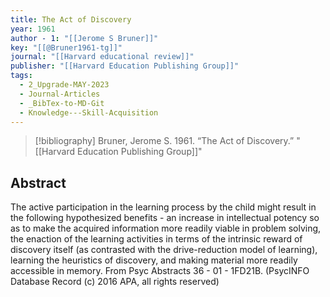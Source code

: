 ```yaml
---
title: The Act of Discovery
year: 1961
author - 1: "[[Jerome S Bruner]]"
key: "[[@Bruner1961-tg]]"
journal: "[[Harvard educational review]]"
publisher: "[[Harvard Education Publishing Group]]"
tags:
  - 2_Upgrade-MAY-2023
  - Journal-Articles
  - _BibTex-to-MD-Git
  - Knowledge---Skill-Acquisition
---
```


> [!bibliography]
> Bruner, Jerome S. 1961. “The Act of Discovery.” "[[Harvard Education Publishing Group]]"

## Abstract
The active participation in the learning process by the child might result in the following hypothesized benefits -  an increase in intellectual potency so as to make the acquired information more readily viable in problem solving, the enaction of the learning activities in terms of the intrinsic reward of discovery itself (as contrasted with the drive-reduction model of learning), learning the heuristics of discovery, and making material more readily accessible in memory. From Psyc Abstracts 36 - 01 - 1FD21B. (PsycINFO Database Record (c) 2016 APA, all rights reserved)